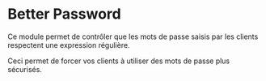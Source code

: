 # Better Password

Ce module permet de contrôler que les mots de passe saisis par les clients respectent une expression régulière.

Ceci permet de forcer vos clients à utiliser des mots de passe plus sécurisés.
